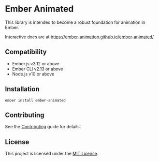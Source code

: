 Ember Animated
==============================================================================

This library is intended to become a robust foundation for animation in Ember.

Interactive docs are at https://ember-animation.github.io/ember-animated/


Compatibility
------------------------------------------------------------------------------

* Ember.js v3.12 or above
* Ember CLI v2.13 or above
* Node.js v10 or above


Installation
------------------------------------------------------------------------------

```
ember install ember-animated
```


Contributing
------------------------------------------------------------------------------

See the [Contributing](CONTRIBUTING.md) guide for details.


License
------------------------------------------------------------------------------

This project is licensed under the [MIT License](LICENSE.md).
